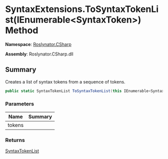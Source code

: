 # SyntaxExtensions\.ToSyntaxTokenList\(IEnumerable\<SyntaxToken>\) Method

**Namespace**: [Roslynator.CSharp](../../README.md)

**Assembly**: Roslynator\.CSharp\.dll

## Summary

Creates a list of syntax tokens from a sequence of tokens\.

```csharp
public static SyntaxTokenList ToSyntaxTokenList(this IEnumerable<SyntaxToken> tokens)
```

### Parameters

| Name | Summary |
| ---- | ------- |
| tokens | |

### Returns

[SyntaxTokenList](https://docs.microsoft.com/en-us/dotnet/api/microsoft.codeanalysis.syntaxtokenlist)

